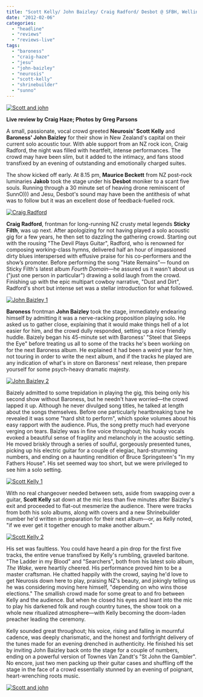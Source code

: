 ```yaml
---
title: "Scott Kelly/ John Baizley/ Craig Radford/ Desbot @ SFBH, Wellington, New Zealand, February 3rd, 2012"
date: "2012-02-06"
categories: 
  - "headline"
  - "reviews"
  - "reviews-live"
tags: 
  - "baroness"
  - "craig-haze"
  - "jesu"
  - "john-baizley"
  - "neurosis"
  - "scott-kelly"
  - "shrinebuilder"
  - "sunno"
---
```


[![](http://www.hellbound.ca/wp-content/uploads/2012/02/Scott-and-john-590x393.jpg "Scott and john")](http://www.hellbound.ca/wp-content/uploads/2012/02/Scott-and-john.jpg)

**Live review by Craig Haze; Photos by Greg Parsons**

A small, passionate, vocal crowd greeted **Neurosis' Scott Kelly** and **Baroness' John Baizley** for their show in New Zealand's capital on their current solo acoustic tour. With able support from an NZ rock icon, Craig Radford, the night was filled with heartfelt, intense performances. The crowd may have been slim, but it added to the intimacy, and fans stood transfixed by an evening of outstanding and emotionally charged suites.

The show kicked off early. At 8.15 pm, **Maurice Beckett** from NZ post-rock luminaries **Jakob** took the stage under his **Desbot** moniker to a scant five souls. Running through a 30 minute set of heaving drone reminiscent of SunnO))) and Jesu, Desbot's sound may have been the antithesis of what was to follow but it was an excellent dose of feedback-fuelled rock.

[![](http://www.hellbound.ca/wp-content/uploads/2012/02/Craig-Radford-590x393.jpg "Craig Radford")](http://www.hellbound.ca/wp-content/uploads/2012/02/Craig-Radford.jpg)

**Craig Radford**, frontman for long-running NZ crusty metal legends **Sticky Filth**, was up next. After apologizing for not having played a solo acoustic gig for a few years, he then set to dazzling the gathering crowd. Starting out with the rousing "The Devil Plays Guitar", Radford, who is renowned for composing working-class hymns, delivered half an hour of impassioned dirty blues interspersed with effusive praise for his co-performers and the show’s promoter. Before performing the song "Hate Remains"— found on Sticky Filth's latest album _Fourth Domain_—he assured us it wasn't about us ("just one person in particular") drawing a solid laugh from the crowd. Finishing up with the epic multipart cowboy narrative, "Dust and Dirt", Radford's short but intense set was a stellar introduction for what followed.

[![](http://www.hellbound.ca/wp-content/uploads/2012/02/John-Baizley-11-590x393.jpg "John Baizley 1")](http://www.hellbound.ca/wp-content/uploads/2012/02/John-Baizley-11.jpg)

**Baroness** frontman **John Baizley** took the stage, immediately endearing himself by admitting it was a nerve-racking proposition playing solo. He asked us to gather close, explaining that it would make things hell of a lot easier for him, and the crowd dully responded, setting up a nice friendly huddle. Baizely began his 45-minute set with Baroness' "Steel that Sleeps the Eye" before treating us all to some of the tracks he's been working on for the next Baroness album. He explained it had been a weird year for him, not touring in order to write the next album, and if the tracks he played are any indication of what's in store on Baroness' next release, then prepare yourself for some psych-heavy dramatic majesty.

[![](http://www.hellbound.ca/wp-content/uploads/2012/02/John-Baizley-2-533x800.jpg "John Baizley 2")](http://www.hellbound.ca/wp-content/uploads/2012/02/John-Baizley-2.jpg)

Baizely admitted to some trepidation in playing the gig, this being only his second show without Baroness, but he needn't have worried—the crowd lapped it up. Although he never divulged song titles, he talked at length about the songs themselves. Before one particularly heartbreaking tune he revealed it was some "hard shit to perform", which spoke volumes about his easy rapport with the audience. Plus, the song pretty much had everyone verging on tears. Baizley was in fine voice throughout; his husky vocals evoked a beautiful sense of fragility and melancholy in the acoustic setting. He moved briskly through a series of soulful, gorgeously presented tunes, picking up his electric guitar for a couple of elegiac, hard-strumming numbers, and ending on a haunting rendition of Bruce Springsteen's "In my Fathers House". His set seemed way too short, but we were privileged to see him a solo setting.

[![](http://www.hellbound.ca/wp-content/uploads/2012/02/Scott-Kelly-1-590x393.jpg "Scott Kelly 1")](http://www.hellbound.ca/wp-content/uploads/2012/02/Scott-Kelly-1.jpg)

With no real changeover needed between sets, aside from swapping over a guitar, **Scott Kelly** sat down at the mic less than five minutes after Baizley's exit and proceeded to flat-out mesmerize the audience. There were tracks from both his solo albums, along with covers and a new Shrinebuilder number he'd written in preparation for their next album—or, as Kelly noted, "if we ever get it together enough to make another album."

[![](http://www.hellbound.ca/wp-content/uploads/2012/02/Scott-Kelly-2-590x393.jpg "Scott Kelly 2")](http://www.hellbound.ca/wp-content/uploads/2012/02/Scott-Kelly-2.jpg)

His set was faultless. You could have heard a pin drop for the first five tracks, the entire venue transfixed by Kelly's rumbling, graveled baritone. "The Ladder in my Blood" and "Searchers", both from his latest solo album, _The Wake_, were heartily cheered. His performance proved him to be a master craftsman. He chatted happily with the crowd, saying he'd love to get Neurosis down here to play, praising NZ's beauty, and jokingly telling us he was considering moving here himself, "depending on who wins those elections." The smallish crowd made for some great to and fro between Kelly and the audience. But when he closed his eyes and leant into the mic to play his darkened folk and rough country tunes, the show took on a whole new ritualized atmosphere—with Kelly becoming the doom-laden preacher leading the ceremony.

Kelly sounded great throughout; his voice, rising and falling in mournful cadence, was deeply charismatic, and the honest and forthright delivery of the tunes made for an evening drenched in authenticity. He finished his set by inviting John Baizley back onto the stage for a couple of numbers, ending on a powerful version of Townes Van Zandt's "St John the Gambler". No encore, just two men packing up their guitar cases and shuffling off the stage in the face of a crowd essentially stunned by an evening of poignant, heart-wrenching roots music.

[![](http://www.hellbound.ca/wp-content/uploads/2012/02/Scott-and-john-590x393.jpg "Scott and john")](http://www.hellbound.ca/wp-content/uploads/2012/02/Scott-and-john.jpg)
